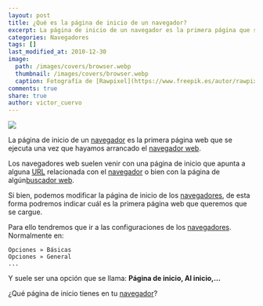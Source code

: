 ```yaml
---
layout: post
title: ¿Qué es la página de inicio de un navegador?
excerpt: La página de inicio de un navegador es la primera página que se carga una vez abrimos el navegador.
categories: Navegadores
tags: []
last_modified_at: 2010-12-30
image:
  path: /images/covers/browser.webp
  thumbnail: /images/covers/browser.webp
  caption: Fotografía de [Rawpixel](https://www.freepik.es/autor/rawpixel-com)
comments: true
share: true
author: victor_cuervo
---
```


![](https://www.ayudaenlaweb.com/wp-content/uploads/2008/11/navegador.jpg)


La página de inicio de un [navegador](https://www.ayudaenlaweb.com/navegadores/que-es-un-navegador/) es la primera página web que se ejecuta una vez que hayamos arrancado el [navegador web](https://www.ayudaenlaweb.com/navegadores/que-es-un-navegador/).


Los navegadores web suelen venir con una página de inicio que apunta a alguna [URL](https://www.ayudaenlaweb.com/internet-basico/que-es-la-url/) relacionada con el [navegador](https://www.ayudaenlaweb.com/navegadores/que-es-un-navegador/) o bien con la página de algún[buscador web](https://www.ayudaenlaweb.com/buscadores/que-es-un-buscador-web/).


Si bien, podemos modificar la página de inicio de los [navegadores](https://www.ayudaenlaweb.com/navegadores/que-es-un-navegador/), de esta forma podremos indicar cuál es la primera página web que queremos que se cargue.


Para ello tendremos que ir a las configuraciones de los [navegadores](https://www.ayudaenlaweb.com/navegadores/que-es-un-navegador/). Normalmente en:


```text
Opciones » Básicas
Opciones » General
...
```


Y suele ser una opción que se llama: **Página de inicio, Al inicio,…**


¿Qué página de inicio tienes en tu [navegador](https://www.ayudaenlaweb.com/navegadores/que-es-un-navegador/)?

